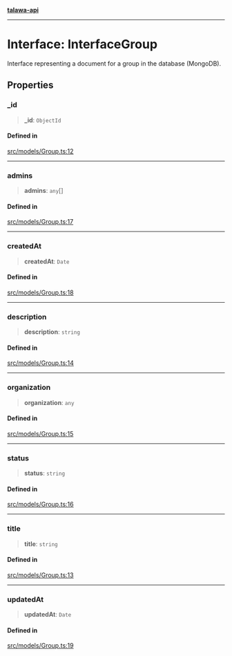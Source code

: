 [**talawa-api**](../../../README.md)

***

# Interface: InterfaceGroup

Interface representing a document for a group in the database (MongoDB).

## Properties

### \_id

> **\_id**: `ObjectId`

#### Defined in

[src/models/Group.ts:12](https://github.com/Suyash878/talawa-api/blob/b5a9d8b4a1ea678a3d6f5b710b3721f91a3052fc/src/models/Group.ts#L12)

***

### admins

> **admins**: `any`[]

#### Defined in

[src/models/Group.ts:17](https://github.com/Suyash878/talawa-api/blob/b5a9d8b4a1ea678a3d6f5b710b3721f91a3052fc/src/models/Group.ts#L17)

***

### createdAt

> **createdAt**: `Date`

#### Defined in

[src/models/Group.ts:18](https://github.com/Suyash878/talawa-api/blob/b5a9d8b4a1ea678a3d6f5b710b3721f91a3052fc/src/models/Group.ts#L18)

***

### description

> **description**: `string`

#### Defined in

[src/models/Group.ts:14](https://github.com/Suyash878/talawa-api/blob/b5a9d8b4a1ea678a3d6f5b710b3721f91a3052fc/src/models/Group.ts#L14)

***

### organization

> **organization**: `any`

#### Defined in

[src/models/Group.ts:15](https://github.com/Suyash878/talawa-api/blob/b5a9d8b4a1ea678a3d6f5b710b3721f91a3052fc/src/models/Group.ts#L15)

***

### status

> **status**: `string`

#### Defined in

[src/models/Group.ts:16](https://github.com/Suyash878/talawa-api/blob/b5a9d8b4a1ea678a3d6f5b710b3721f91a3052fc/src/models/Group.ts#L16)

***

### title

> **title**: `string`

#### Defined in

[src/models/Group.ts:13](https://github.com/Suyash878/talawa-api/blob/b5a9d8b4a1ea678a3d6f5b710b3721f91a3052fc/src/models/Group.ts#L13)

***

### updatedAt

> **updatedAt**: `Date`

#### Defined in

[src/models/Group.ts:19](https://github.com/Suyash878/talawa-api/blob/b5a9d8b4a1ea678a3d6f5b710b3721f91a3052fc/src/models/Group.ts#L19)
